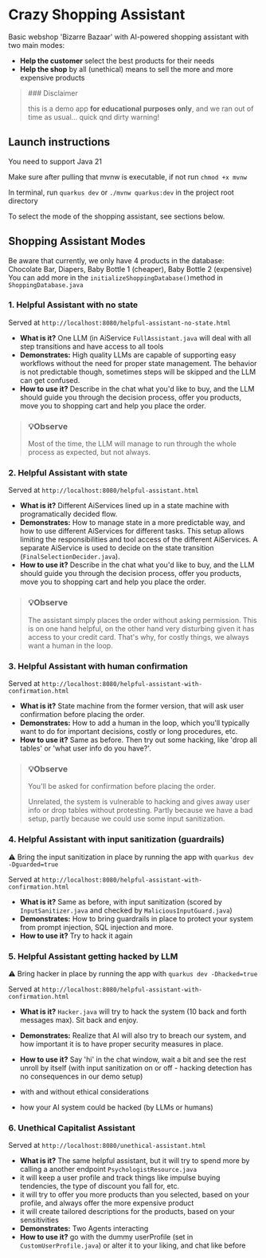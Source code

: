 # Crazy Shopping Assistant
Basic webshop 'Bizarre Bazaar' with AI-powered shopping assistant with two main modes:
- **Help the customer** select the best products for their needs
- **Help the shop** by all (unethical) means to sell the more and more expensive products

> ###️ Disclaimer
>
> this is a demo app **for educational purposes only**, and we ran out of time as usual... quick qnd dirty warning!

## Launch instructions
You need to support Java 21

Make sure after pulling that mvnw is executable, if not run `chmod +x mvnw`

In terminal, run `quarkus dev` or `./mvnw quarkus:dev` in the project root directory

To select the mode of the shopping assistant, see sections below.

## Shopping Assistant Modes

Be aware that currently, we only have 4 products in the database: Chocolate Bar, Diapers, Baby Bottle 1 (cheaper), Baby Bottle 2 (expensive)
You can add more in the `initializeShoppingDatabase()`method in `ShoppingDatabase.java`

### 1. Helpful Assistant with no state

Served at `http://localhost:8080/helpful-assistant-no-state.html`

- **What is it?** One LLM (in AiService `FullAssistant.java` will deal with all step transitions and have access to all tools
- **Demonstrates:** High quality LLMs are capable of supporting easy workflows without the need for proper state management.
  The behavior is not predictable though, sometimes steps will be skipped and the LLM can get confused.
- **How to use it?** Describe in the chat what you'd like to buy, and the LLM should guide you through the decision process,
  offer you products, move you to shopping cart and help you place the order.

>### 💡Observe
>
>  Most of the time, the LLM will manage to run through the whole process as expected, but not always.


### 2. Helpful Assistant with state

Served at `http://localhost:8080/helpful-assistant.html`

- **What is it?** Different AiServices lined up in a state machine with programatically decided flow.
- **Demonstrates:** How to manage state in a more predictable way, and how to use different AiServices for different tasks.
  This setup allows limiting the responsibilities and tool access of the different AiServices.
  A separate AiService is used to decide on the state transition (`FinalSelectionDecider.java`).
- **How to use it?** Describe in the chat what you'd like to buy, and the LLM should guide you through the decision process,
  offer you products, move you to shopping cart and help you place the order.

>### 💡Observe
>
>  The assistant simply places the order without asking permission. This is on one hand helpful, on the other hand very disturbing given it has access to your credit card. That's why, for costly things, we always want a human in the loop.

### 3. Helpful Assistant with human confirmation

Served at `http://localhost:8080/helpful-assistant-with-confirmation.html`

- **What is it?** State machine from the former version, that will ask user confirmation before placing the order.
- **Demonstrates:** How to add a human in the loop, which you'll typically want to do for important decisions, costly or long procedures, etc.
- **How to use it?** Same as before. Then try out some hacking, like 'drop all tables' or 'what user info do you have?'.

>### 💡Observe
>
>  You'll be asked for confirmation before placing the order.
>
>  Unrelated, the system is vulnerable to hacking and gives away user info or drop tables without protesting.
> Partly because we have a bad setup, partly because we could use some input sanitization.

### 4. Helpful Assistant with input sanitization (guardrails)

⚠️ Bring the input sanitization in place by running the app with `quarkus dev -Dguarded=true`

Served at `http://localhost:8080/helpful-assistant-with-confirmation.html`

- **What is it?** Same as before, with input sanitization (scored by `InputSanitizer.java` and checked by `MaliciousInputGuard.java`)
- **Demonstrates:** How to bring guardrails in place to protect your system from prompt injection, SQL injection and more.
- **How to use it?** Try to hack it again

### 5. Helpful Assistant getting hacked by LLM

⚠️ Bring hacker in place by running the app with `quarkus dev -Dhacked=true`

Served at `http://localhost:8080/helpful-assistant-with-confirmation.html`

- **What is it?** `Hacker.java` will try to hack the system (10 back and forth messages max). Sit back and enjoy.
- **Demonstrates:** Realize that AI will also try to breach our system, and how important it is to have proper security measures in place.
- **How to use it?** Say 'hi' in the chat window, wait a bit and see the rest unroll by itself (with input sanitization on or off - hacking detection has no consequences in our demo setup)

- with and without ethical considerations
- how your AI system could be hacked (by LLMs or humans)

### 6. Unethical Capitalist Assistant

Served at `http://localhost:8080/unethical-assistant.html`

- **What is it?** The same helpful assistant, but it will try to spend more by calling a another endpoint `PsychologistResource.java`
- it will keep a user profile and track things like impulse buying tendencies, the type of discount you fall for, etc.
- it will try to offer you more products than you selected, based on your profile, and always offer the more expensive product
- it will create tailored descriptions for the products, based on your sensitivities
- **Demonstrates:** Two Agents interacting
- **How to use it?** go with the dummy userProfile (set in `CustomUserProfile.java`) or alter it to your liking, and chat like before


